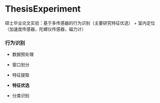 # ThesisExperiment


硕士毕业论文实验：基于多传感器的行为识别（主要研究特征优选） + 室内定位（加速度传感器，陀螺仪传感器，磁力计）







### 行为识别


* 数据预处理


* 窗口划分


* 特征提取


* **特征优选**


* 分类识别





 


